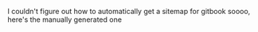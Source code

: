 I couldn't figure out how to automatically get a sitemap for gitbook soooo, here's the manually generated one
